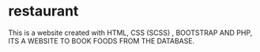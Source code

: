 ﻿# restaurant

This is a website created with HTML, CSS (SCSS) , BOOTSTRAP  AND PHP, ITS A WEBSITE TO BOOK FOODS FROM THE DATABASE. 
